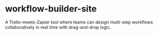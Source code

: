 # workflow-builder-site
A Trello-meets-Zapier tool where teams can design multi-step workflows collaboratively in real time with drag-and-drop logic.

